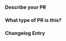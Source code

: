 ### Describe your PR


### What type of PR is this?

<!--
Add one of the following above (without square brackets):
    [/kind chore]
    [/kind cleanup]
    [/kind fix]
    [/kind bugfix]
    [/kind enhancement]
    [/kind feature]
    [/kind feat]
    [/kind docs]

If this change should not appear in the changelog, then use:
    [/kind NONE]
-->

### Changelog Entry

```release-note

```
